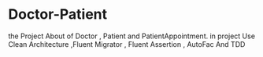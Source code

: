 # Doctor-Patient
the Project About of Doctor , Patient and PatientAppointment. in project Use Clean Architecture ,Fluent Migrator , Fluent Assertion , AutoFac And TDD
